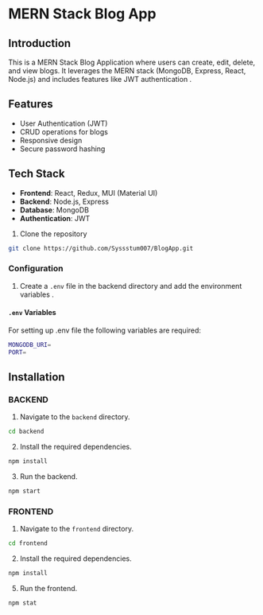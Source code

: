 
# MERN Stack Blog App

## Introduction

This is a MERN Stack Blog Application where users can create, edit, delete, and view blogs. It leverages the MERN stack (MongoDB, Express, React, Node.js) and includes features like JWT authentication .

## Features

- User Authentication (JWT)
- CRUD operations for blogs
- Responsive design
- Secure password hashing

## Tech Stack

- **Frontend**: React, Redux, MUI (Material UI)
- **Backend**: Node.js, Express
- **Database**: MongoDB
- **Authentication**: JWT

1. Clone the repository

```bash
git clone https://github.com/Syssstum007/BlogApp.git
```


### Configuration

1. Create a `.env` file in the backend directory and add the environment variables .

#### `.env` Variables

 For setting up .env file the following variables are required:

```bash
MONGODB_URI=
PORT=

```


## Installation

### BACKEND

1. Navigate to the `backend` directory.

```bash
cd backend
```

2. Install the required dependencies.

```bash
npm install
```

3. Run the backend.

```bash
npm start
```


### FRONTEND

1. Navigate to the `frontend` directory.

```bash
cd frontend
```

2. Install the required dependencies.

```bash
npm install
```



5. Run the frontend.

```bash
npm stat
```
